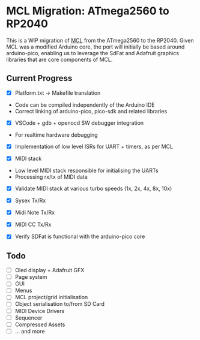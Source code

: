 # MCL Migration: ATmega2560 to RP2040

This is a WIP migration of [MCL](https://github.com/jmamma/mcl) from the ATmega2560 to the RP2040. Given MCL was a modified Arduino core, the port will initially be based around arduino-pico, enabling us to leverage the SdFat and Adafruit graphics libraries that are core components of MCL.

## Current Progress

- [X] Platform.txt -> Makefile translation
 - Code can be compiled independently of the Arduino IDE
 - Correct linking of arduino-pico, pico-sdk and related libraries

- [X] VSCode + gdb + openocd SW debugger integration
 - For realtime hardware debugging

- [X] Implementation of low level ISRs for UART + timers, as per MCL

- [X] MIDI stack
 - Low level MIDI stack responsible for initialising the UARTs
 - Processing rx/tx of MIDI data

- [X] Validate MIDI stack at various turbo speeds (1x, 2x, 4x, 8x, 10x)
 - [X] Sysex Tx/Rx
 - [X] Midi Note Tx/Rx
 - [X] MIDI CC Tx/Rx

- [X] Verify SDFat is functional with the arduino-pico core

## Todo

- [ ] Oled display + Adafruit GFX
- [ ] Page system
- [ ] GUI
- [ ] Menus
- [ ] MCL project/grid initialisation
- [ ] Object serialisation to/from SD Card
- [ ] MIDI Device Drivers
- [ ] Sequencer
- [ ] Compressed Assets
- [ ] ... and more
